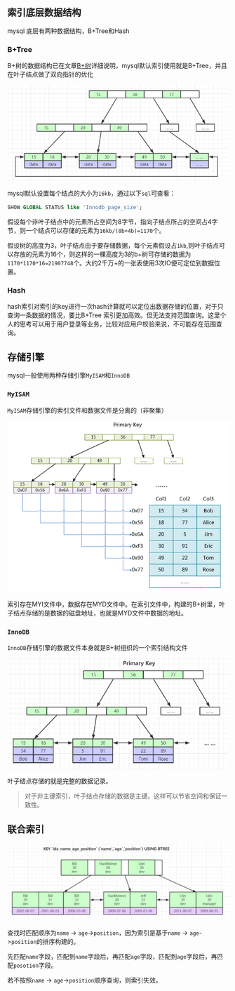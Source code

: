 ## 索引底层数据结构

mysql 底层有两种数据结构，B+Tree和Hash

### B+Tree

B+树的数据结构已在文章[B+树](https://zijiancode.cn/archives/b树md)详细说明，mysql默认索引使用就是B+Tree，并且在叶子结点做了双向指针的优化

![](B+树.png)

mysql默认设置每个结点的大小为`16kb`，通过以下`sql`可查看：

```sql
SHOW GLOBAL STATUS like 'Innodb_page_size';
```

假设每个非叶子结点中的元素所占空间为8字节，指向子结点所占的空间占4字节，则一个结点可以存储的元素为`16kb/(8b+4b)=1170`个。

假设树的高度为3，叶子结点由于要存储数据，每个元素假设占`1kb`,则叶子结点可以存放的元素为16个，则这样的一棵高度为3的b+树可存储的数据为`1170*1170*16=21907748`个。大约2千万+的一张表使用3次IO便可定位到数据位置。

### Hash

hash索引对索引的key进行一次hash计算就可以定位出数据存储的位置，对于只查询一条数据的情况，要比B+Tree 索引更加高效。但无法支持范围查询。这里个人的思考可以用于用户登录等业务，比较对应用户校验来说，不可能存在范围查询。

## 存储引擎

mysql一般使用两种存储引擎`MyISAM`和`InnoDB`

### `MyISAM`

`MyISAM`存储引擎的索引文件和数据文件是分离的（非聚集）

![](MyISAM.png)

 索引存在MYI文件中，数据存在MYD文件中。在索引文件中，构建的B+树里，叶子结点存储的是数据的磁盘地址，也就是MYD文件中数据的地址。

### `InnoDB`

`InnoDB`存储引擎的数据文件本身就是B+树组织的一个索引结构文件

![](InnoDB.png)

叶子结点存储的就是完整的数据记录。

> 对于非主键索引，叶子结点存储的数据是主键。这样可以节省空间和保证一致性。

## 联合索引

![](联合索引.png)

查找时匹配顺序为`name` -> `age`->`position`，因为索引是基于`name` -> `age`->`position`的排序构建的。

先匹配`name`字段，匹配到`name`字段后，再匹配`age`字段，匹配到`age`字段后，再匹配`posotion`字段。

若不按照`name` -> `age`->`position`顺序查询，则索引失效。